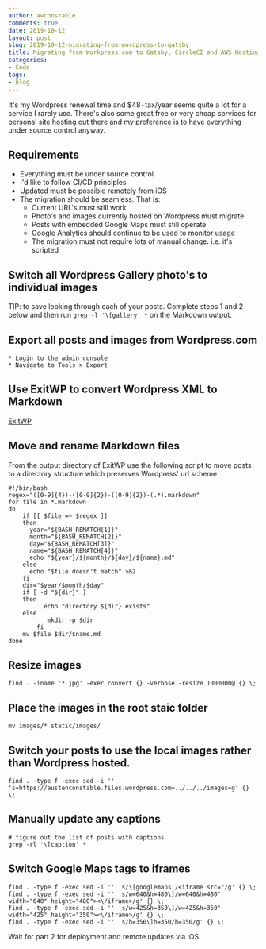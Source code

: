 ```yaml
---
author: awconstable
comments: true
date: 2019-10-12
layout: post
slug: 2019-10-12-migrating-from-wordpress-to-gatsby
title: Migrating from Workpress.com to Gatsby, CircleCI and AWS Hosting
categories:
- Code
tags:
- blog
---
```


It's my Wordpress renewal time and $48+tax/year seems quite a lot for a service I rarely use. There's also some great free or very cheap services for personal site hosting out there and my preference is to have everything under source control anyway. 

## Requirements
* Everything must be under source control
* I'd like to follow CI/CD principles
* Updated must be possible remotely from iOS
* The migration should be seamless. That is:
    * Current URL's must still work
    * Photo's and images currently hosted on Wordpress must migrate
    * Posts with embedded Google Maps must still operate
    * Google Analytics should continue to be used to monitor usage
    * The migration must not require lots of manual change. i.e. it's scripted

## Switch all Wordpress Gallery photo's to individual images

TIP: to save looking through each of your posts. Complete steps 1 and 2 below and then run ```grep -l '\[gallery' *``` on the Markdown output.

## Export all posts and images from Wordpress.com
    * Login to the admin console
    * Navigate to Tools > Export

## Use ExitWP to convert Wordpress XML to Markdown

[ExitWP](https://github.com/thomasf/exitwp)

## Move and rename Markdown files
From the output directory of ExitWP use the following script to move posts to a directory structure which preserves Wordpress' url scheme.

```
#!/bin/bash
regex="([0-9]{4})-([0-9]{2})-([0-9]{2})-(.*).markdown"
for file in *.markdown
do
	if [[ $file =~ $regex ]]
	then
	  year="${BASH_REMATCH[1]}"
	  month="${BASH_REMATCH[2]}"
	  day="${BASH_REMATCH[3]}"
	  name="${BASH_REMATCH[4]}"
	  echo "${year}/${month}/${day}/${name}.md"
	else
	  echo "$file doesn't match" >&2
	fi
	dir="$year/$month/$day"
	if [ -d "${dir}" ]
	then
    	  echo "directory ${dir} exists"
	else
           mkdir -p $dir
    	fi
	mv $file $dir/$name.md
done
```

## Resize images
```
find . -iname '*.jpg' -exec convert {} -verbose -resize 1000000@ {} \;
```

## Place the images in the root staic folder
```
mv images/* static/images/
```

## Switch your posts to use the local images rather than Wordpress hosted.
```
find . -type f -exec sed -i '' 's=https://austenconstable.files.wordpress.com=../../../images=g' {} \;
```

## Manually update any captions
```
# figure out the list of posts with captions
grep -rl '\[caption' *
```

## Switch Google Maps tags to iframes
```
find . -type f -exec sed -i '' 's/\[googlemaps /<iframe src="/g' {} \;
find . -type f -exec sed -i '' 's/w=640&h=480\]/w=640&h=480" width="640" height="480"><\/iframe>/g' {} \;
find . -type f -exec sed -i '' 's/w=425&h=350\]/w=425&h=350" width="425" height="350"><\/iframe>/g' {} \;
find . -type f -exec sed -i '' 's/h=350\]h=350/h=350/g' {} \;
```

Wait for part 2 for deployment and remote updates via iOS.
